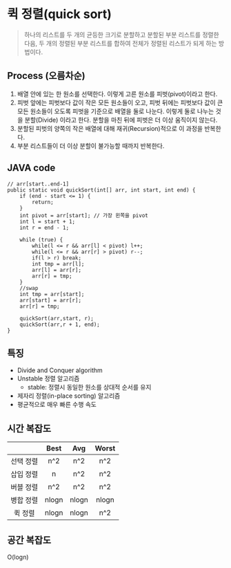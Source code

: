 # 퀵 정렬(quick sort)
> 하나의 리스트를 두 개의 균등한 크기로 분할하고 분할된 부분 리스트를 정렬한 다음, 두 개의 정렬된 부분 리스트를 합하여 전체가 정렬된 리스트가 되게 하는 방법이다.

## Process (오름차순)
1. 배열 안에 있는 한 원소를 선택한다. 이렇게 고른 원소를 피벗(pivot)이라고 한다.
2. 피벗 앞에는 피벗보다 값이 작은 모든 원소들이 오고, 피벗 뒤에는 피벗보다 값이 큰 모든 원소들이 오도록 피벗을 기준으로 배열을 둘로 나눈다. 이렇게 둘로 나누는 것을 분할(Divide) 이라고 한다. 분할을 마친 뒤에 피벗은 더 이상 움직이지 않는다.
3. 분할된 피벗의 양쪽의 작은 배열에 대해 재귀(Recursion)적으로 이 과정을 반복한다.
4. 부분 리스트들이 더 이상 분할이 불가능할 때까지 반복한다.

## JAVA code
```
// arr[start..end-1]
public static void quickSort(int[] arr, int start, int end) {
    if (end - start <= 1) {
        return;
    }
    int pivot = arr[start]; // 가장 왼쪽을 pivot
    int l = start + 1;
    int r = end - 1;

    while (true) {
        while(l <= r && arr[l] < pivot) l++;
        while(l <= r && arr[r] > pivot) r--;
        if(l > r) break;
        int tmp = arr[l];
        arr[l] = arr[r];
        arr[r] = tmp;
    }
    //swap
    int tmp = arr[start];
    arr[start] = arr[r];
    arr[r] = tmp;

    quickSort(arr,start, r);
    quickSort(arr,r + 1, end);
}
```

## 특징
- Divide and Conquer algorithm
- Unstable 정렬 알고리즘
    - stable: 정렬시 동일한 원소를 상대적 순서를 유지
- 제자리 정렬(in-place sorting) 알고리즘
- 평균적으로 매우 빠른 수행 속도

## 시간 복잡도
||Best|Avg|Worst|
|:---:|:---:|:---:|:---:|
|선택 정렬|n^2|n^2|n^2|
|삽입 정렬|n|n^2|n^2|
|버블 정렬|n^2|n^2|n^2|
|병합 정렬|nlogn|nlogn|nlogn|
|퀵 정렬|nlogn|nlogn|n^2|

## 공간 복잡도
O(logn)
